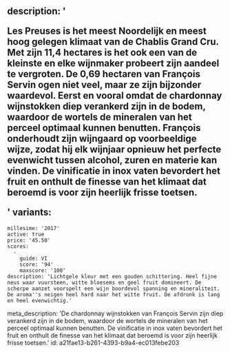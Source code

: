 description: '<p>Les Preuses is het meest Noordelijk en meest hoog gelegen klimaat van de Chablis Grand Cru. Met zijn 11,4 hectares is het ook een van de kleinste en elke wijnmaker probeert zijn aandeel te vergroten. De 0,69 hectaren van François Servin ogen niet veel, maar ze zijn bijzonder waardevol. Eerst en vooral omdat de chardonnay wijnstokken diep verankerd zijn in de bodem, waardoor de wortels de mineralen van het perceel optimaal kunnen benutten. François onderhoudt zijn wijngaard op voorbeeldige wijze, zodat hij elk wijnjaar opnieuw het perfecte evenwicht tussen alcohol, zuren en materie kan vinden. De vinificatie in inox vaten bevordert het fruit en onthult de finesse van het klimaat dat beroemd is voor zijn heerlijk frisse toetsen.</p>'
variants:
  -
    millesime: '2017'
    active: true
    price: '45.50'
    scores:
      -
        guide: VI
        score: '94'
        maxscore: '100'
    description: 'Lichtgele kleur met een gouden schittering. Heel fijne neus waar vuursteen, witte bloesems en geel fruit domineert. De scherpe aanzet voorspelt een wijn boordevol spanning en mineraliteit. De aroma''s neigen heel hard naar het witte fruit. De afdronk is lang en heel evenwichtig.'
meta_description: 'De chardonnay wijnstokken van François Servin zijn diep verankerd zijn in de bodem, waardoor de wortels de mineralen van het perceel optimaal kunnen benutten. De vinificatie in inox vaten bevordert het fruit en onthult de finesse van het klimaat dat beroemd is voor zijn heerlijk frisse toetsen.'
id: a21fae13-b261-4393-b9a4-ec013febe203
